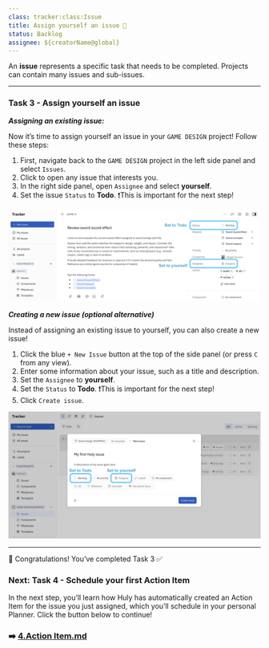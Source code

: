 ```yaml
---
class: tracker:class:Issue
title: Assign yourself an issue 📝
status: Backlog
assignee: ${creatorName@global}
---
```


An **issue** represents a specific task that needs to be completed. Projects can contain many issues and sub-issues.

---

### Task 3 - Assign yourself an issue

**_Assigning an existing issue:_**

Now it’s time to assign yourself an issue in your `GAME DESIGN` project! Follow these steps:

1. First, navigate back to the `GAME DESIGN` project in the left side panel and select `Issues`.
2. Click to open any issue that interests you.
3. In the right side panel, open `Assignee` and select **yourself**.
4. Set the issue `Status` to **Todo**. ❗This is important for the next step!

<img src="../files/assign-issue.png" width="800"/>

**_Creating a new issue (optional alternative)_**

Instead of assigning an existing issue to yourself, you can also create a new issue!

1. Click the blue `+ New Issue` button at the top of the side panel (or press `C` from any view).
2. Enter some information about your issue, such as a title and description.
3. Set the `Assignee` to **yourself**. 
4. Set the `Status` to **Todo**. ❗This is important for the next step!
5. Click `Create issue`.

<img src="../files/new-issue.png" width="800"/>

---

🎉 Congratulations! You’ve completed Task 3 ✅  

### Next: Task 4 - Schedule your first Action Item 

In the next step, you’ll learn how Huly has automatically created an Action Item for the issue you just assigned, which you’ll schedule in your personal Planner. Click the button below to continue!

### ➡️ [4.Action Item.md](./4.ActionItem.md)
